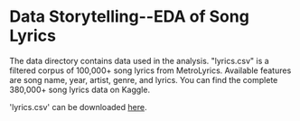 # Data Storytelling--EDA of Song Lyrics

The data directory contains data used in the analysis. "lyrics.csv" is a filtered corpus of 100,000+ song lyrics from MetroLyrics. Available features are song name, year, artist, genre, and lyrics. You can find the complete 380,000+ song lyrics data on Kaggle.


'lyrics.csv' can be downloaded [here](https://www.dropbox.com/s/3tfv5v73z0ec8vr/lyrics.csv?dl=0).
